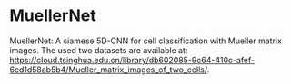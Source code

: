 # MuellerNet
MuellerNet: A siamese 5D-CNN for cell classification with Mueller matrix images. The used two datasets are available at: https://cloud.tsinghua.edu.cn/library/db602085-9c64-410c-afef-6cd1d58ab5b4/Mueller_matrix_images_of_two_cells/.
